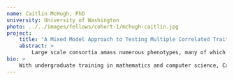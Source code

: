 ```yaml
---
name: Caitlin McHugh, PhD
university: University of Washington
photo: ../../images/fellows/cohort-1/mchugh-caitlin.jpg
project:
    title: "A Mixed Model Approach to Testing Multiple Correlated Traits in Large Samples: An Application to the TOPMed Hematology Phenotypes"
    abstract: >
        Large scale consortia amass numerous phenotypes, many of which are correlated. Compared to testing phenotypes independently, testing correlated phenotypes for association simultaneously yields higher power and the ability to identify pleiotropy. Additionally, genetic studies with numerous participants contain population structure and relatedness. Thus, we need efficient models to test multiple, correlated phenotypes while accurately modeling sample structure. I propose to implement the multivariate mixed model in the GENESIS software and create a Seven Bridges workflow for BioData Catalyst. I will display its utility by applying it to two platelet, seven red blood cell and six white blood cell TOPMed traits.
bio: >
    With undergraduate training in mathematics and computer science, Caitlin McHugh found her passion in biostatistics where mathematics and statistics are driven by questions whose answers might impact our world someday. McHugh’s PhD focused on developing statistical methods for disease association testing among samples with structure such as familial relatedness or population structure, valid for the autosomes and the X chromosome. Residing in NYC, she is currently a research scientist at the Genetic Analysis Center in the Biostatistics Department at the University of Washington, working on methods for large-scale population-based studies such as TOPMed. In her spare time, she loves to knit.
---
```

